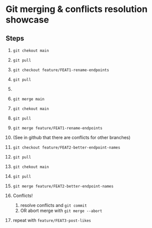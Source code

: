 # Git merging & conflicts resolution showcase

## Steps

1. `git chekout main`
1. `git pull`
1. `git checkout feature/FEAT1-rename-endpoints`
1. `git pull`






1. 
1. `git merge main`
1. `git chekout main`
1. `git pull`











1. `git merge feature/FEAT1-rename-endpoints`
1. (See in github that there are conflicts for other branches)
1. `git checkout feature/FEAT2-better-endpoint-names`
1. `git pull`
1. `git chekout main`
1. `git pull`
1. `git merge feature/FEAT2-better-endpoint-names`
1. Conflicts!
    1. resolve conflicts and `git commit`
    1. OR abort merge with `git merge --abort`
1. repeat with `feature/FEAT3-post-likes`